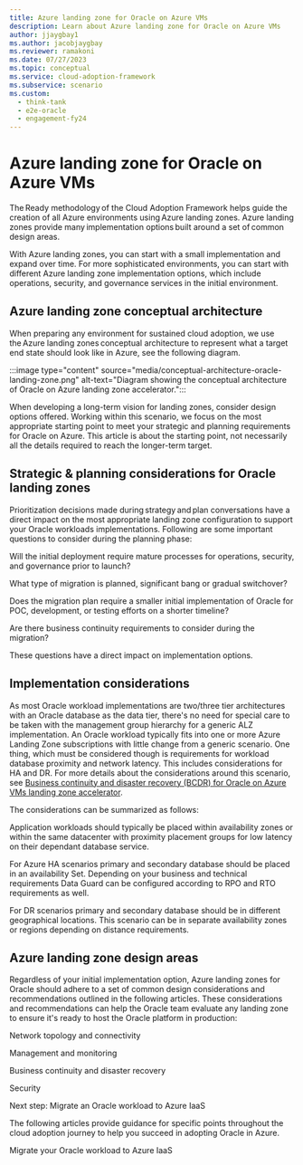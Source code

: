 ```yaml
---
title: Azure landing zone for Oracle on Azure VMs
description: Learn about Azure landing zone for Oracle on Azure VMs
author: jjaygbay1
ms.author: jacobjaygbay
ms.reviewer: ramakoni
ms.date: 07/27/2023
ms.topic: conceptual
ms.service: cloud-adoption-framework
ms.subservice: scenario
ms.custom: 
  - think-tank
  - e2e-oracle
  - engagement-fy24
---
```


# Azure landing zone for Oracle on Azure VMs

The Ready methodology of the Cloud Adoption Framework helps guide the creation of all Azure environments using Azure landing zones. Azure landing zones provide many implementation options built around a set of common design areas.

With Azure landing zones, you can start with a small implementation and expand over time. For more sophisticated environments, you can start with different Azure landing zone implementation options, which include operations, security, and governance services in the initial environment.

## Azure landing zone conceptual architecture 

When preparing any environment for sustained cloud adoption, we use the Azure landing zones conceptual architecture to represent what a target end state should look like in Azure, see the following diagram.

:::image type="content" source="media/conceptual-architecture-oracle-landing-zone.png" alt-text="Diagram showing the conceptual architecture of Oracle on Azure landing zone accelerator.":::

When developing a long-term vision for landing zones, consider design options offered. Working within this scenario, we focus on the most appropriate starting point to meet your strategic and planning requirements for Oracle on Azure. This article is about the starting point, not necessarily all the details required to reach the longer-term target. 

## Strategic & planning considerations for Oracle landing zones

Prioritization decisions made during strategy and plan conversations have a direct impact on the most appropriate landing zone configuration to support your Oracle workloads implementations. Following are some important questions to consider during the planning phase:

Will the initial deployment require mature processes for operations, security, and governance prior to launch?

What type of migration is planned, significant bang or gradual switchover?

Does the migration plan require a smaller initial implementation of Oracle for POC, development, or testing efforts on a shorter timeline?

Are there business continuity requirements to consider during the migration?

These questions have a direct impact on implementation options.

## Implementation considerations

As most Oracle workload implementations are two/three tier architectures with an Oracle database as the data tier, there's no need for special care to be taken with the management group hierarchy for a generic ALZ implementation. An Oracle workload typically fits into one or more Azure Landing Zone subscriptions with little change from a generic scenario. One thing, which must be considered though is requirements for workload database proximity and network latency. This includes considerations for HA and DR. For more details about the considerations around this scenario, see [Business continuity and disaster recovery (BCDR) for Oracle on Azure VMs landing zone accelerator](oracle-disaster-recovery-iaas.md).  

The considerations can be summarized as follows:  

Application workloads should typically be placed within availability zones or within the same datacenter with proximity placement groups for low latency on their dependant database service.

For Azure HA scenarios primary and secondary database should be placed in an availability Set.  Depending on your business and technical requirements Data Guard can be configured according to RPO and RTO requirements as well.

For DR scenarios primary and secondary database should be in different geographical locations. This scenario can be in separate availability zones or regions depending on distance requirements.

## Azure landing zone design areas

Regardless of your initial implementation option, Azure landing zones for Oracle should adhere to a set of common design considerations and recommendations outlined in the following articles. These considerations and recommendations can help the Oracle team evaluate any landing zone to ensure it's ready to host the Oracle platform in production:

Network topology and connectivity  

Management and monitoring  

Business continuity and disaster recovery

Security  

Next step: Migrate an Oracle workload to Azure IaaS 

The following articles provide guidance for specific points throughout the cloud adoption journey to help you succeed in adopting Oracle in Azure.

Migrate your Oracle workload to Azure IaaS